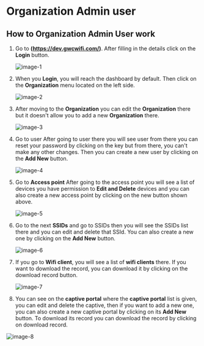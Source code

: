 # Organization Admin user

## How to Organization Admin User work
1. Go to **(https://dev.gwcwifi.com/)**. After filling in the details click on the **Login** button.

    ![image-1](https://github.com/Nancypatel1103/ComplianceClient/assets/153616269/038e24d4-0fbf-41cf-b85d-0fcc014432e4)

2. When you **Login**, you will reach the dashboard by default. Then click on the **Organization** menu located on the left side.

    ![image-2](https://github.com/Nancypatel1103/ComplianceClient/assets/153616269/45fcab4c-d129-4b9a-ac4c-7e4e122cb2e1)

3. After moving to the **Organization** you can edit the **Organization** there but it doesn't allow you to add a new **Organization** there.

    ![image-3](https://github.com/Nancypatel1103/ComplianceClient/assets/153616269/b4bf4320-86b6-495f-9bde-70e25aeb223d)

4. Go to user After going to user there you will see user from there you can reset your password by clicking on the key but from there, you can't make any other changes. Then you can create a new user by clicking on the **Add New** button.

    ![image-4](https://github.com/Nancypatel1103/ComplianceClient/assets/153616269/387d4a90-a803-45d3-93d8-b79a238cb133)

5. Go to **Access point** After going to the access point you will see a list of devices you have permission to **Edit and Delete** devices and you can also create a new access point by clicking on the new button shown above.

    ![image-5](https://github.com/Nancypatel1103/ComplianceClient/assets/153616269/405b03c2-290a-4471-9c47-c1ac0910d4ac)

6. Go to the next **SSIDs** and go to SSIDs then you will see the SSIDs list there and you can edit and delete that SSId. You can also create a new one by clicking on the **Add New** button.

    ![image-6](https://github.com/Nancypatel1103/ComplianceClient/assets/153616269/1727a5c6-2622-4695-a659-cd20ebba8474)

7.  If you go to **Wifi client**, you will see a list of **wifi clients** there. If you want to download the record, you can download it by clicking on the download record button.

    ![image-7](https://github.com/Nancypatel1103/ComplianceClient/assets/153616269/966eb91b-7ce3-438c-8db9-2cba4fc4fd31)

8.  You can see on the **captive portal** where the **captive portal** list is given, you can edit and delete the captive, then if you want to add a new one, you can also create a new captive portal by clicking on its **Add New** button. To download its record you can download the record by clicking on download record.

   ![image-8](https://github.com/Nancypatel1103/ComplianceClient/assets/153616269/b817c510-4b59-4109-a01e-c2755febaccb)
 
